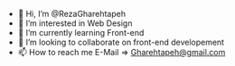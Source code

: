 - 👋 Hi, I’m @RezaGharehtapeh
- 👀 I’m interested in Web Design
- 🌱 I’m currently learning Front-end 
- 💞️ I’m looking to collaborate on front-end developement
- 📫 How to reach me E-Mail => Gharehtapeh@gmail.com

<!---
RezaGharehtapeh/Rez is a ✨ special ✨ repository because its `README.md` (this file) appears on your GitHub profile.
You can click the Preview link to take a look at your changes.
--->
